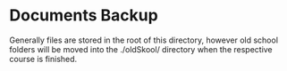 # Documents Backup
Generally files are stored in the root of this directory, however old school folders will be moved into the ./oldSkool/ directory when the respective course is finished.

